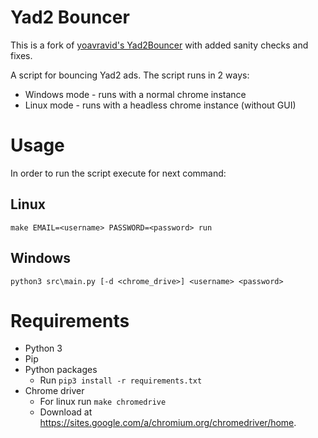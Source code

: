 # Yad2 Bouncer
This is a fork of [yoavravid's Yad2Bouncer](https://github.com/yoavravid/Yad2Bouncer) with added sanity checks and fixes.

A script for bouncing Yad2 ads.
The script runs in 2 ways:
* Windows mode - runs with a normal chrome instance
* Linux mode - runs with a headless chrome instance (without GUI)

# Usage
In order to run the script execute for next command:

## Linux
```
make EMAIL=<username> PASSWORD=<password> run
```

## Windows
```
python3 src\main.py [-d <chrome_drive>] <username> <password>
```

# Requirements
* Python 3
* Pip
* Python packages
    + Run `pip3 install -r requirements.txt`
* Chrome driver
    + For linux run `make chromedrive`
    + Download at https://sites.google.com/a/chromium.org/chromedriver/home.